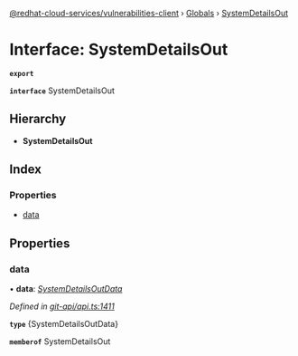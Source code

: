 [@redhat-cloud-services/vulnerabilities-client](../README.md) › [Globals](../globals.md) › [SystemDetailsOut](systemdetailsout.md)

# Interface: SystemDetailsOut

**`export`** 

**`interface`** SystemDetailsOut

## Hierarchy

* **SystemDetailsOut**

## Index

### Properties

* [data](systemdetailsout.md#data)

## Properties

###  data

• **data**: *[SystemDetailsOutData](systemdetailsoutdata.md)*

*Defined in [git-api/api.ts:1411](https://github.com/RedHatInsights/javascript-clients/blob/master/packages/vulnerabilities/git-api/api.ts#L1411)*

**`type`** {SystemDetailsOutData}

**`memberof`** SystemDetailsOut
